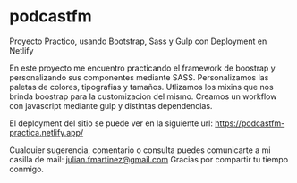 # podcastfm
Proyecto Practico, usando Bootstrap, Sass y Gulp con Deployment en Netlify

En este proyecto me encuentro practicando el framework de boostrap y personalizando sus componentes mediante SASS.
Personalizamos las paletas de colores, tipografias y tamaños. Utlizamos los mixins que nos brinda boostrap para la customizacion del mismo.
Creamos un workflow con javascript mediante gulp y distintas dependencias.

El deployment del sitio se puede ver en la siguiente url: https://podcastfm-practica.netlify.app/

Cualquier sugerencia, comentario o consulta puedes comunicarte a mi casilla de mail: julian.fmartinez@gmail.com
Gracias por compartir tu tiempo conmigo.
